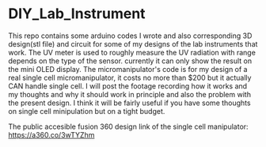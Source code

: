 # DIY_Lab_Instrument
This repo contains some arduino codes I wrote and also corresponding 3D design(stl file) and circuit for some of my designs of the lab instruments that work. 
The UV meter is used to roughly measure the UV radiation with range depends on the type of the sensor. currently it can only show the result on the mini OLED display.
The micromanipulator's code is for my design of a real single cell micromanipulator, it costs no more than $200 but it actually CAN handle single cell. I will post 
the footage recording how it works and my thoughts and why it should work in principle and also the problem with the present design. I think it will be fairly useful if you have some thoughts on single cell minipulation but on a tight budget.

The public accesible fusion 360 design link of the single cell manipulator: https://a360.co/3wTYZhm
